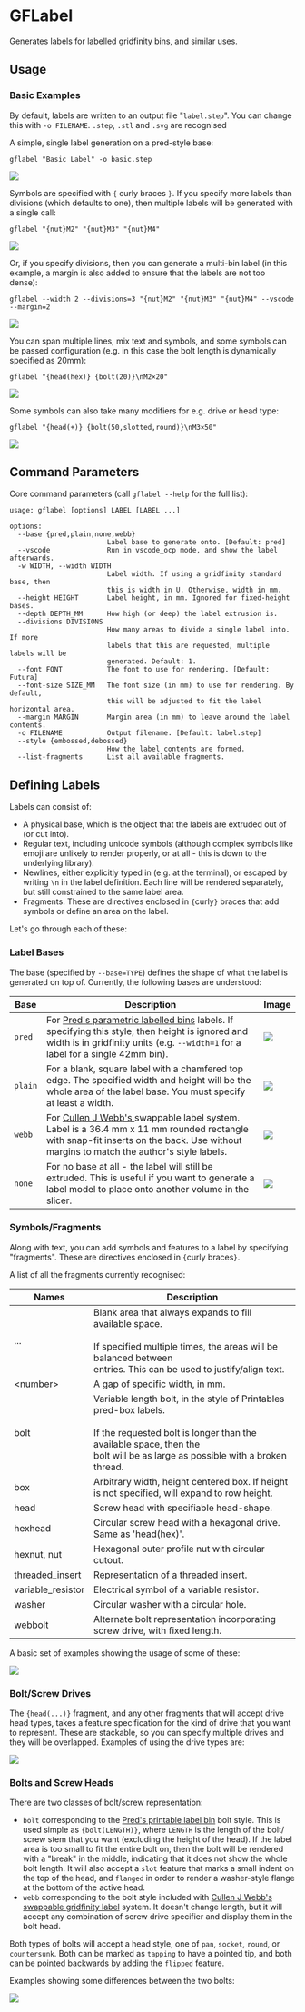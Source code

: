 # GFLabel

Generates labels for labelled gridfinity bins, and similar uses.

## Usage

### Basic Examples

By default, labels are written to an output file "`label.step`". You can change
this with `-o FILENAME`. `.step`, `.stl` and `.svg` are recognised

A simple, single label generation on a pred-style base:

```
gflabel "Basic Label" -o basic.step
```
![](images/example_basic.png)


Symbols are specified with `{` curly braces `}`. If you specify more labels
than divisions (which defaults to one), then multiple labels will be generated
with a single call:

```
gflabel "{nut}M2" "{nut}M3" "{nut}M4"
```

![](images/example_multi.png)

Or, if you specify divisions, then you can generate a multi-bin label (in this
example, a margin is also added to ensure that the labels are not too dense):
```
gflabel --width 2 --divisions=3 "{nut}M2" "{nut}M3" "{nut}M4" --vscode --margin=2
```
![](images/example_multibin.png)

You can span multiple lines, mix text and symbols, and some symbols can be
passed configuration (e.g. in this case the bolt length is dynamically
specified as  20mm):
```
gflabel "{head(hex)} {bolt(20)}\nM2×20"
```
![](images/example_boltbin.png)

Some symbols can also take many modifiers for e.g. drive or head type:
```
gflabel "{head(+)} {bolt(50,slotted,round)}\nM3×50"
```
![](images/example_bolt_broken.png)

## Command Parameters

Core command parameters (call `gflabel --help` for the full list):

```
usage: gflabel [options] LABEL [LABEL ...]

options:
  --base {pred,plain,none,webb}
                        Label base to generate onto. [Default: pred]
  --vscode              Run in vscode_ocp mode, and show the label afterwards.
  -w WIDTH, --width WIDTH
                        Label width. If using a gridfinity standard base, then
                        this is width in U. Otherwise, width in mm.
  --height HEIGHT       Label height, in mm. Ignored for fixed-height bases.
  --depth DEPTH_MM      How high (or deep) the label extrusion is.
  --divisions DIVISIONS
                        How many areas to divide a single label into. If more
                        labels that this are requested, multiple labels will be
                        generated. Default: 1.
  --font FONT           The font to use for rendering. [Default: Futura]
  --font-size SIZE_MM   The font size (in mm) to use for rendering. By default,
                        this will be adjusted to fit the label horizontal area.
  --margin MARGIN       Margin area (in mm) to leave around the label contents.
  -o FILENAME           Output filename. [Default: label.step]
  --style {embossed,debossed}
                        How the label contents are formed.
  --list-fragments      List all available fragments.
```

## Defining Labels

Labels can consist of:

- A physical base, which is the object that the labels are extruded out of
  (or cut into).
- Regular text, including unicode symbols (although complex symbols like emoji
  are unlikely to render properly, or at all - this is down to the underlying
  library).
- Newlines, either explicitly typed in (e.g. at the terminal), or escaped by
  writing `\n` in the label definition. Each line will be rendered separately,
  but still constrained to the same label area.
- Fragments. These are directives enclosed in `{`curly`}` braces that add
  symbols or define an area on the label.

Let's go through each of these:

### Label Bases

The base (specified by `--base=TYPE`) defines the shape of what the label is generated on top of. Currently, the following bases are understood:

| Base | Description | Image |
| ---- | ----------- | ----- |
| `pred` | For [Pred's parametric labelled bins](https://www.printables.com/model/592545-gridfinity-bin-with-printable-label-by-pred-parame) labels. If specifying this style, then height is ignored and width is in gridfinity units (e.g. `--width=1` for a label for a single 42mm bin). | ![](images/base_pred.png) |
| `plain` | For a blank, square label with a chamfered top edge. The specified width and height will be the whole area of the label base. You must specify at least a width. | ![](images/base_plain.png)
| `webb` | For [Cullen J Webb's ](https://makerworld.com/en/models/446624) swappable label system. Label is a 36.4 mm x 11 mm rounded rectangle with snap-fit inserts on the back. Use without margins to match the author's style labels. | ![](images/base_webb.png)
| `none` | For no base at all - the label will still be extruded. This is useful if you want to generate a label model to place onto another volume in the slicer. | ![](images/base_none.png) |


### Symbols/Fragments

Along with text, you can add symbols and features to a label by specifying
"fragments". These are directives enclosed in `{`curly braces`}`.

A list of all the fragments currently recognised:

| Names             | Description                                                       |
|-------------------|-------------------------------------------------------------------|
| ...               | Blank area that always expands to fill available space.<br><br>If specified multiple times, the areas will be balanced between<br>entries. This can be used to justify/align text. |
| &lt;number&gt;    | A gap of specific width, in mm.                                   |
| bolt              | Variable length bolt, in the style of Printables pred-box labels.<br><br>If the requested bolt is longer than the available space, then the<br>bolt will be as large as possible with a broken thread. |
| box               | Arbitrary width, height centered box. If height is not specified, will expand to row height. |
| head              | Screw head with specifiable head-shape.                           |
| hexhead           | Circular screw head with a hexagonal drive. Same as 'head(hex)'.  |
| hexnut, nut       | Hexagonal outer profile nut with circular cutout.                 |
| threaded_insert   | Representation of a threaded insert.                              |
| variable_resistor | Electrical symbol of a variable resistor.                         |
| washer            | Circular washer with a circular hole.                             |
| webbolt           | Alternate bolt representation incorporating screw drive, with fixed length. |

A basic set of examples showing the usage of some of these:

![](images/examples.svg)

### Bolt/Screw Drives

The `{head(...)}` fragment, and any other fragments that will accept drive
head types, takes a feature specification for the kind of drive that you want
to represent. These are stackable, so you can specify multiple drives and they
will be overlapped. Examples of using the drive types are:

![](images/drives.svg)

### Bolts and Screw Heads

There are two classes of bolt/screw representation:

- `bolt` corresponding to the [Pred's printable label bin](https://www.printables.com/model/592545-gridfinity-bin-with-printable-label-by-pred-parame) bolt style. This is
  used simple as `{bolt(LENGTH)}`, where `LENGTH` is the length of the bolt/
  screw stem that you want (excluding the height of the head). If the label
  area is too small to fit the entire bolt on, then the bolt will be rendered
  with a "break" in the middle, indicating that it does not show the whole
  bolt length. It will also accept a `slot` feature that marks a small indent
  on the top of the head, and `flanged` in order to render a washer-style
  flange at the bottom of the active head.
- `webb` corresponding to the bolt style included with [Cullen J Webb's swappable
  gridfinity label](https://makerworld.com/en/models/446624) system. It doesn't
  change length, but it will accept any combination of screw drive specifier
  and display them in the bolt head.

Both types of bolts will accept a head style, one of `pan`, `socket`, `round`,
or `countersunk`. Both can be marked as `tapping` to have a pointed tip, and
both can be pointed backwards by adding the `flipped` feature.

Examples showing some differences between the two bolts:

![](images/bolts.svg)



